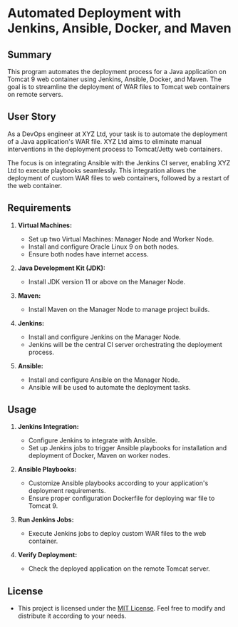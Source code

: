 # Automated Deployment with Jenkins, Ansible, Docker, and Maven

## Summary

This program automates the deployment process for a Java application on Tomcat 9 web container using Jenkins, Ansible, Docker, and Maven. The goal is to streamline the deployment of WAR files to Tomcat web containers on remote servers.

## User Story

As a DevOps engineer at XYZ Ltd, your task is to automate the deployment of a Java application's WAR file. XYZ Ltd aims to eliminate manual interventions in the deployment process to Tomcat/Jetty web containers.

The focus is on integrating Ansible with the Jenkins CI server, enabling XYZ Ltd to execute playbooks seamlessly. This integration allows the deployment of custom WAR files to web containers, followed by a restart of the web container.

## Requirements

1. **Virtual Machines:**
   - Set up two Virtual Machines: Manager Node and Worker Node.
   - Install and configure Oracle Linux 9 on both nodes.
   - Ensure both nodes have internet access.

2. **Java Development Kit (JDK):**
   - Install JDK version 11 or above on the Manager Node.

3. **Maven:**
   - Install Maven on the Manager Node to manage project builds.

4. **Jenkins:**
   - Install and configure Jenkins on the Manager Node.
   - Jenkins will be the central CI server orchestrating the deployment process.

5. **Ansible:**
   - Install and configure Ansible on the Manager Node.
   - Ansible will be used to automate the deployment tasks.


## Usage

1. **Jenkins Integration:**
   - Configure Jenkins to integrate with Ansible.
   - Set up Jenkins jobs to trigger Ansible playbooks for installation and deployment of Docker, Maven on worker nodes.

2. **Ansible Playbooks:**
   - Customize Ansible playbooks according to your application's deployment requirements.
   - Ensure proper configuration Dockerfile for deploying war file to Tomcat 9.

3. **Run Jenkins Jobs:**
   - Execute Jenkins jobs to deploy custom WAR files to the web container.

4. **Verify Deployment:**
    - Check the deployed application on the remote Tomcat server.


## License
   - This project is licensed under the [MIT License](https://opensource.org/licenses/MIT). Feel free to modify and distribute it according to your needs.
